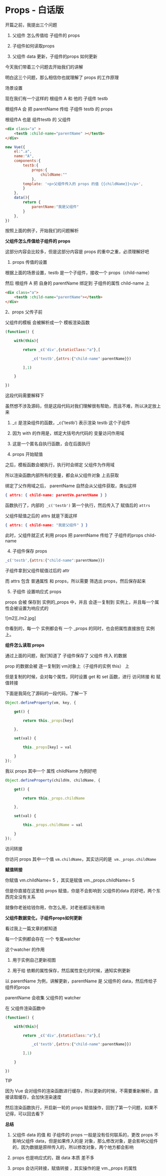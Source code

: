# Props - 白话版

开篇之前，我提出三个问题

1. 父组件 怎么传值给 子组件的 props

2. 子组件如何读取props

3. 父组件 data 更新，子组件的props 如何更新



今天我们带着三个问题去开始我们的讲解

明白这三个问题，那么相信你也就理解了 props 的工作原理





场景设置


现在我们有一个这样的 根组件 A 和 他的 子组件 testb

根组件A 会 把 parentName 传给 子组件 testb 的 props

根组件A 也是 组件testb 的 父组件

```html
<div class="a" >
    <testb :child-name="parentName" ></testb>
</div>
```
```js
new Vue({    
    el:".a",        
    name:"A",    
    components:{        
        testb:{            
            props:{                
                childName:""
            },            
        template: '<p>父组件传入的 props 的值 {{childName}}</p>',
        }
    },
    data(){        
        return {            
            parentName:"我是父组件"
        }
    },
})
```

按照上面的例子，开始我们的问题解析


**父组件怎么传值给子组件的 props**


这部分内容会比较多，但是这部分内容是 props 的重中之重，必须理解好吧





1. props 传值的设置



根据上面的场景设置，testb 是一个子组件，接收一个 props（child-name）

然后 根组件 A 把 自身的 parentName 绑定到 子组件的属性 child-name 上

```html
<div class="a">
    <testb :child-name="parentName"></testb>
</div>
```

2、props 父传子前


父组件的模板 会被解析成一个 模板渲染函数

```js
(function() {    

    with(this){  

        return _c('div',{staticClass:"a"},[

            _c('testb',{attrs:{"child-name":parentName}})

        ],1)

    }

})
```

这段代码需要解释下

虽然想不涉及源码，但是这段代码对我们理解很有帮助，而且不难，所以决定放上来

1. _c 是渲染组件的函数，_c('testb') 表示渲染 testb 这个子组件

2. 因为 with 的作用是，绑定大括号内代码的 变量访问作用域

3. 这是一个匿名自执行函数，会在后面执行


3. props 开始赋值


之后，模板函数会被执行，执行时会绑定 父组件为作用域

所以渲染函数内部所有的变量，都会从父组件对象 上去获取

绑定了父作用域之后， parentName 自然会从父组件获取，类似这样

```json
{ attrs: { child-name: parentVm.parentName } }
```


函数执行了，内部的` _c('testb')` 第一个执行，然后传入了 赋值后的 `attrs`

父组件赋值之后的 attrs 就是下面这样

```json
{ attrs: { child-name: "我是父组件" } }
```

此时，父组件就正式 利用 props 把 parentName 传给了 子组件的props child-name


4. 子组件保存 props

```js
_c('testb',{attrs:{"child-name":parentName}})
```


子组件拿到父组件赋值过后的 attr

而 attrs 包含 普通属性 和 props，所以需要 筛选出 props，然后保存起来





5. 子组件 设置响应式 props

props 会被 保存到 实例的_props 中，并且 会逐一复制到 实例上，并且每一个属性会被设置为响应式的

![m2][./m2.jpg]



你看到的，每一个 实例都会有 一个 _props 的同时，也会把属性直接放在 实例上。



**组件怎么读取 props**


通过上面的问题，我们知道了 子组件保存了 父组件 传入 的数据

prop 的数据会被 逐一复制到 vm对象上（子组件的实例 this） 上

但是复制的时候，会对每个属性，同时设置 get 和 set 函数，进行 访问转接 和 赋值转接



下面是我简化了源码的一段代码，了解一下

```js
Object.defineProperty(vm, key, {    

    get() {        

        return this._props[key]

    },    

    set(val) {        

        this._props[key] = val

    }
});
```

我以 props 其中一个 属性 childName 为例好吧

```js
Object.defineProperty(childVm, childName, {    

    get() {        

        return this._props.childName

    },    

    set(val) {        

        this._props.childName = val

    }
});
```

访问转接

你访问 props 其中一个值 `vm.childName`，其实访问的是` vm._props.childName`


**赋值转接**

你赋值 vm.childName= 5 ，其实是赋值 vm._props.childName= 5

但是你直接在这里给 props 赋值，你是不会影响到 父组件的data 的好吧，两个东西完全没有关系

就像你老爸给钱你用，你怎么用，对老爸都没有影响




**父组件数据变化，子组件props如何更新**


看过我上一篇文章的都知道

每一个实例都会存在 一个 专属watcher



这个watcher 的作用

1. 用于实例自己更新视图

2. 用于给 依赖的属性保存，然后属性变化的时候，通知实例更新




以 parentName 为例，讲解更新，parentName 是 父组件的 data，然后传给子组件的props



parentName 会收集 父组件的 watcher

在 父组件渲染函数中

```js
(function() {    

    with(this){  

        return _c('div',{staticClass:"a"},[

            _c('testb',{attrs:{"child-name":parentName}})

        ],1)

    }

})
```

TIP

因为 Vue 会对组件的渲染函数进行缓存，所以更新的时候，不需要重新解析，直接读取缓存，会加快渲染速度


然后渲染函数执行，开启新一轮的 props 赋值操作，回到了第一个问题，如果不记得，可以回去看下


**总结**

1. 父组件 data 的值 和 子组件的 props 一般是没有任何联系的，更改 props 不影响父组件 data，但是如果传入的是 对象，那么修改对象，是会影响父组件的，因为数据是原样传入的，所以修改对象，两个地方都会影响

2. props 也是响应式的，跟 data 本质 差不多

3. props 会访问转接，赋值转接 ，其实操作的是 vm._props 的属性

